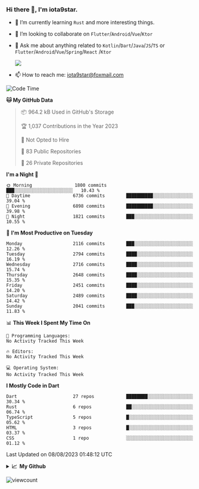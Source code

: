 ### Hi there 👋, I'm iota9star.

- 🌱 I’m currently learning `Rust` and more interesting things.
- 👯 I’m looking to collaborate on `Flutter`/`Android`/`Vue`/`Ktor`
- 💬 Ask me about anything related to `Kotlin`/`Dart`/`Java`/`JS`/`TS` or `Flutter`/`Android`/`Vue`/`Spring`/`React`
  /`Ktor`
  
  ![](https://github-readme-stats.vercel.app/api/top-langs?username=iota9star&show_icons=true&locale=en&layout=compact)
  
- 📫 How to reach me: [iota9star@foxmail.com](iota9star@foxmail.com)


<!--START_SECTION:waka-->
![Code Time](http://img.shields.io/badge/Code%20Time-3%2C090%20hrs%2054%20mins-blue)

**🐱 My GitHub Data** 

> 📦 964.2 kB Used in GitHub's Storage 
 > 
> 🏆 1,037 Contributions in the Year 2023
 > 
> 🚫 Not Opted to Hire
 > 
> 📜 83 Public Repositories 
 > 
> 🔑 26 Private Repositories 
 > 
**I'm a Night 🦉** 

```text
🌞 Morning                1800 commits        ███░░░░░░░░░░░░░░░░░░░░░░   10.43 % 
🌆 Daytime                6736 commits        ██████████░░░░░░░░░░░░░░░   39.04 % 
🌃 Evening                6898 commits        ██████████░░░░░░░░░░░░░░░   39.98 % 
🌙 Night                  1821 commits        ███░░░░░░░░░░░░░░░░░░░░░░   10.55 % 
```
📅 **I'm Most Productive on Tuesday** 

```text
Monday                   2116 commits        ███░░░░░░░░░░░░░░░░░░░░░░   12.26 % 
Tuesday                  2794 commits        ████░░░░░░░░░░░░░░░░░░░░░   16.19 % 
Wednesday                2716 commits        ████░░░░░░░░░░░░░░░░░░░░░   15.74 % 
Thursday                 2648 commits        ████░░░░░░░░░░░░░░░░░░░░░   15.35 % 
Friday                   2451 commits        ████░░░░░░░░░░░░░░░░░░░░░   14.20 % 
Saturday                 2489 commits        ████░░░░░░░░░░░░░░░░░░░░░   14.42 % 
Sunday                   2041 commits        ███░░░░░░░░░░░░░░░░░░░░░░   11.83 % 
```


📊 **This Week I Spent My Time On** 

```text
💬 Programming Languages: 
No Activity Tracked This Week

🔥 Editors: 
No Activity Tracked This Week

💻 Operating System: 
No Activity Tracked This Week
```

**I Mostly Code in Dart** 

```text
Dart                     27 repos            ████████░░░░░░░░░░░░░░░░░   30.34 % 
Rust                     6 repos             ██░░░░░░░░░░░░░░░░░░░░░░░   06.74 % 
TypeScript               5 repos             █░░░░░░░░░░░░░░░░░░░░░░░░   05.62 % 
HTML                     3 repos             █░░░░░░░░░░░░░░░░░░░░░░░░   03.37 % 
CSS                      1 repo              ░░░░░░░░░░░░░░░░░░░░░░░░░   01.12 % 
```




 Last Updated on 08/08/2023 01:48:12 UTC
<!--END_SECTION:waka-->

<details>
  <summary><b>📈&nbsp;&nbsp;My Github</b></summary>
  <br>
  <img src='https://github-profile-trophy.vercel.app/?username=iota9star'>
  <img src='https://bad-apple-github-readme.vercel.app/api?show_bg=1&username=iota9star&hide_title=true'>
  <img src='http://cr-skills-chart-widget.azurewebsites.net/api/api?username=iota9star'>
  <img src='https://github-readme-stats.vercel.app/api/wakatime?username=iota9star&layout=compact'>
</details>


![viewcount](https://count.getloli.com/get/@iota9star?theme=rule34)
